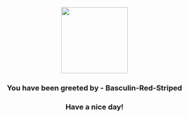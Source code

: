 <p align="center">
    <img src="https://raw.githubusercontent.com/PokeAPI/sprites/master/sprites/pokemon/550.png" width="150" height="150">
</p>
<h3 align="center">You have been greeted by - <b>Basculin-Red-Striped</b></h3>
<h3 align="center">Have a nice day!</h3>
